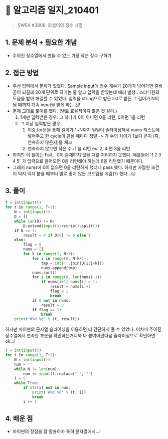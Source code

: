 # 📝 알고리즘 일지_210401

> SWEA #3809. 화섭이의 정수 나열

## 1. 문제 분석 + 필요한 개념

- 주어진 정수열에서 만들 수 없는 가장 작은 정수 구하기



## 2. 접근 방법

- 우선 입력에서 문제가 있었다. Sample input에 정수 개수가 20개가 넘어가면 줄바꿈이 되길래 20개 단위로 끊기는 줄 알고 입력을 받았는데 에러 발생.. 스터디원의 도움을 받아 해결할 수 있었다. 입력을 string으로 받든 list로 받든 그 길이가 N이 될 때까지 계속 input을 받게 하는 것!
- 문제 그대로 풀이를 했다. (별로 효율적이지 않은 것 같다.)
  1. 1개만 입력받은 경우:  그 하나가 0이 아니면 0을 리턴, 0이면 1을 리턴
  2. 그 이상 입력받은 경우
     1. 이중 for문을 통해 길이가 1~N까지 일일이 슬라이싱해서 nums 리스트에 넣어주고 한 cycle이 끝날 때마다 정렬 -> 각 수의 차이가 1보다 큰지 (즉, 연속하지 않은지)를 체크
     2. 연속하지 않으면 작은 수+1 을 리턴 ex. 2, 4 면 3을 리턴
- 하지만 이 풀이는 Fail... 0이 존재하지 않을 때를 처리하지 못했다. 예를들어 '1 2 3 4 5' 가 입력으로 들어오면 0을 리턴해야 하는데 6을 리턴했기 때문이다.
- 그래서 nums에 0이 없으면 0을 리턴하게 했더니 pass 했다. 하지만 자잘한 조건이 덕지 덕지 붙을 때부터 별로 좋지 않은 코드임을 예감(?) 했다...😑



## 3. 풀이

```python
T = int(input())
for t in range(1, T+1):
    N = int(input())
    D = []
    while len(D) != N:
        D.extend(input().rstrip().split())
    if N == 1:
        result = 0 if D[0] != 0 else 1
    else:
        flag = 0
        nums = []
        for k in range(1, N+1):
            for i in range(0, N-k+1):
                tmp = int(''.join(D[i:i+k]))
                nums.append(tmp)
            nums.sort()
            for i in range(0, len(nums)-1):
                if nums[i+1]-nums[i] > 1:
                    result = nums[i]+1
                    flag = 1
                    break
            if 0 not in nums:
                result = 0
            if flag == 1:
                break
    print("#%d %d" % (t, result))
```



하지만 파이썬의 문자열 슬라이싱을 이용하면 더 간단하게 풀 수 있었다. 어차피 주어진 정수열에서 연속한 부분을 확인하는거니까 다 붙여버린다음 슬라이싱으로 확인하면 ok...!

```python
T = int(input())
for t in range(1, T+1):
    N = int(input())
    num = ''
    while N != len(num):
        num += input().replace(" ", "")
    i = 0
    while True:
        if str(i) not in num:
            print('#%d %d' % (t, i))
            break
        i += 1
```



## 4. 배운 점

- 파이썬의 장점을 잘 활용하자 특히 문자열에서...!